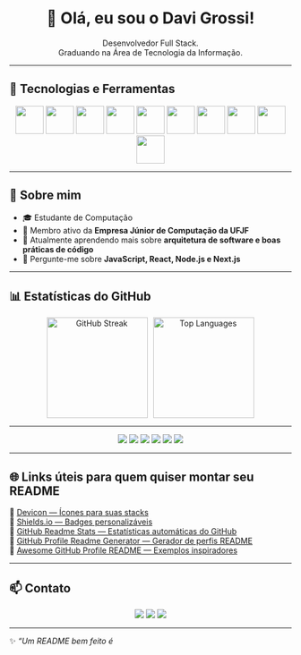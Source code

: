 <h1 align="center">👋 Olá, eu sou o Davi Grossi!</h1>

<p align="center">
  Desenvolvedor Full Stack.  
  <br/>
  Graduando na Área de Tecnologia da Informação.
</p>

---

## 🚀 Tecnologias e Ferramentas

<p align="center">

  <img src="https://cdn.jsdelivr.net/gh/devicons/devicon/icons/html5/html5-original.svg" width="50" height="50" />
  <img src="https://cdn.jsdelivr.net/gh/devicons/devicon/icons/css3/css3-original.svg" width="50" height="50" />
  <img src="https://cdn.jsdelivr.net/gh/devicons/devicon/icons/javascript/javascript-original.svg" width="50" height="50" />
  <img src="https://cdn.jsdelivr.net/gh/devicons/devicon/icons/typescript/typescript-original.svg" width="50" height="50" />
  <img src="https://cdn.jsdelivr.net/gh/devicons/devicon/icons/react/react-original.svg" width="50" height="50" />
  <img src="https://cdn.jsdelivr.net/gh/devicons/devicon/icons/nextjs/nextjs-original.svg" width="50" height="50" />
  <img src="https://cdn.jsdelivr.net/gh/devicons/devicon/icons/nodejs/nodejs-original.svg" width="50" height="50" />
  <img src="https://cdn.jsdelivr.net/gh/devicons/devicon/icons/c/c-original.svg" width="50" height="50" />
  <img src="https://cdn.jsdelivr.net/gh/devicons/devicon/icons/cplusplus/cplusplus-original.svg" width="50" height="50" />
  <img src="https://cdn.jsdelivr.net/gh/devicons/devicon/icons/python/python-original.svg" width="50" height="50" />
  
</p>

---

## 🧠 Sobre mim

- 🎓 Estudante de Computação  
- 💼 Membro ativo da **Empresa Júnior de Computação da UFJF**  
- 🌱 Atualmente aprendendo mais sobre **arquitetura de software e boas práticas de código**  
- 💬 Pergunte-me sobre **JavaScript, React, Node.js e Next.js**  

---

## 📊 Estatísticas do GitHub

<div align="center" style="display: flex; justify-content: center; gap: 10px; flex-wrap: wrap;">
  <img height="180em" src="https://github-readme-streak-stats.herokuapp.com/?user=davigrossis&theme=react&hide_border=true" alt="GitHub Streak"/>
  <img height="180em" src="https://github-readme-stats.vercel.app/api/top-langs/?username=davigrossis&layout=compact&theme=react&hide_border=true" alt="Top Languages"/>
</div>

---

<p align="center">
  <img src="https://img.shields.io/badge/Code-JavaScript-yellow?style=for-the-badge&logo=javascript" />
  <img src="https://img.shields.io/badge/Code-TypeScript-blue?style=for-the-badge&logo=typescript" />
  <img src="https://img.shields.io/badge/Framework-React-blue?style=for-the-badge&logo=react" />
  <img src="https://img.shields.io/badge/Backend-Node.js-green?style=for-the-badge&logo=node.js" />
  <img src="https://img.shields.io/badge/Language-Python-3776AB?style=for-the-badge&logo=python&logoColor=white" />
  <img src="https://img.shields.io/badge/Language-C++-00599C?style=for-the-badge&logo=cplusplus&logoColor=white" />
</p>

---

## 🌐 Links úteis para quem quiser montar seu README

🔹 [Devicon — Ícones para suas stacks](https://devicon.dev/)  
🔹 [Shields.io — Badges personalizáveis](https://shields.io/)  
🔹 [GitHub Readme Stats — Estatísticas automáticas do GitHub](https://lnkd.in/dCDKqnkN)  
🔹 [GitHub Profile Readme Generator — Gerador de perfis README](https://lnkd.in/dB89Ayta)  
🔹 [Awesome GitHub Profile README — Exemplos inspiradores](https://lnkd.in/dVyCx3jc)

---

## 📫 Contato

<p align="center">
  <a href="mailto:davigrossi@email.com"><img src="https://img.shields.io/badge/Email-Davi%20Grossi-red?style=for-the-badge&logo=gmail&logoColor=white" /></a>
  <a href="https://linkedin.com/in/davigrossi"><img src="https://img.shields.io/badge/LinkedIn-Davi%20Grossi-blue?style=for-the-badge&logo=linkedin" /></a>
  <a href="https://github.com/davigrossi"><img src="https://img.shields.io/badge/GitHub-davigrossi-black?style=for-the-badge&logo=github" /></a>
</p>

---

✨ *“Um README bem feito é*

